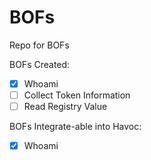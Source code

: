 # BOFs
Repo for BOFs

BOFs Created:
- [x] Whoami
- [ ] Collect Token Information
- [ ] Read Registry Value 

BOFs Integrate-able into Havoc:
- [x] Whoami

